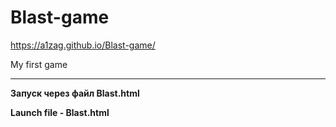 # Blast-game

https://a1zag.github.io/Blast-game/

My first game
***
__Запуск через файл Blast.html__

__Launch file - Blast.html__
